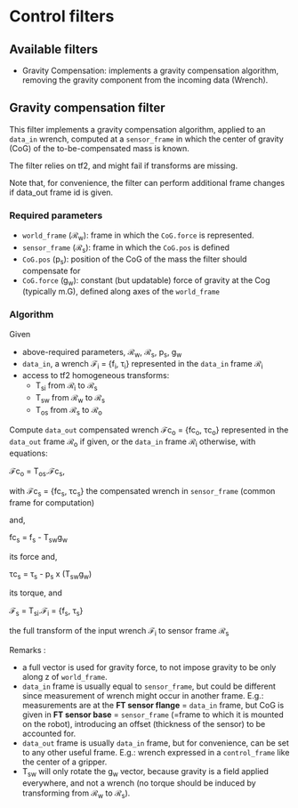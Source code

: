 # Control filters

## Available filters

* Gravity Compensation: implements a gravity compensation algorithm, removing the gravity component from the incoming data (Wrench).

## Gravity compensation filter

 This filter implements a gravity compensation algorithm, applied to an `data_in` wrench, computed at a `sensor_frame` in which the center of gravity (CoG) of the to-be-compensated mass is known.

 The filter relies on tf2, and might fail if transforms are missing.

 Note that, for convenience, the filter can perform additional frame changes if data_out frame id is given.

### Required parameters

* `world_frame` (&Rscr;<sub>w</sub>): frame in which the `CoG.force` is represented.
* `sensor_frame` (&Rscr;<sub>s</sub>): frame in which the `CoG.pos` is defined
* `CoG.pos` (p<sub>s</sub>): position of the CoG of the mass the filter should compensate for
* `CoG.force` (g<sub>w</sub>): constant (but updatable) force of gravity at the Cog (typically m.G), defined along axes of the `world_frame`

### Algorithm

Given
* above-required parameters,  &Rscr;<sub>w</sub>, &Rscr;<sub>s</sub>, p<sub>s</sub>, g<sub>w</sub>
* `data_in`, a wrench &Fscr;<sub>i</sub> = {f<sub>i</sub>, &tau;<sub>i</sub>} represented in the `data_in` frame &Rscr;<sub>i</sub>
* access to tf2 homogeneous transforms:
  * T<sub>si</sub> from &Rscr;<sub>i</sub> to &Rscr;<sub>s</sub>
  * T<sub>sw</sub> from &Rscr;<sub>w</sub> to &Rscr;<sub>s</sub>
  * T<sub>os</sub> from &Rscr;<sub>s</sub> to &Rscr;<sub>o</sub>

Compute `data_out` compensated wrench &Fscr;c<sub>o</sub> = {fc<sub>o</sub>, &tau;c<sub>o</sub>} represented in the `data_out` frame &Rscr;<sub>o</sub> if given, or the `data_in` frame &Rscr;<sub>i</sub> otherwise, with equations:

&Fscr;c<sub>o</sub> = T<sub>os</sub>.&Fscr;c<sub>s</sub>,


with &Fscr;c<sub>s</sub> = {fc<sub>s</sub>, &tau;c<sub>s</sub>}  the compensated wrench in `sensor_frame` (common frame for computation)

and,

fc<sub>s</sub> = f<sub>s</sub> - T<sub>sw</sub>g<sub>w</sub>

its force  and,

&tau;c<sub>s</sub> = &tau;<sub>s</sub> - p<sub>s</sub> x (T<sub>sw</sub>g<sub>w</sub>)

its torque, and

&Fscr;<sub>s</sub>  = T<sub>si</sub>.&Fscr;<sub>i</sub> = {f<sub>s</sub>, &tau;<sub>s</sub>}

the full transform of the input wrench &Fscr;<sub>i</sub> to sensor frame &Rscr;<sub>s</sub>

Remarks :
* a full vector is used for gravity force, to not impose gravity to be only along z of `world_frame`.
* `data_in` frame is usually equal to `sensor_frame`, but could be different since measurement of wrench might occur in another frame. E.g.: measurements are at the **FT sensor flange** = `data_in` frame, but CoG is given in **FT sensor base** = `sensor_frame` (=frame to which it is mounted on the robot), introducing an offset (thickness of the sensor) to be accounted for.
* `data_out` frame is usually `data_in` frame, but for convenience, can be set to any other useful frame. E.g.: wrench expressed in a `control_frame` like the center of a gripper.
* T<sub>sw</sub> will only rotate the g<sub>w</sub> vector, because gravity is a field applied everywhere, and not a wrench (no torque should be induced by transforming from &Rscr;<sub>w</sub> to &Rscr;<sub>s</sub>).
